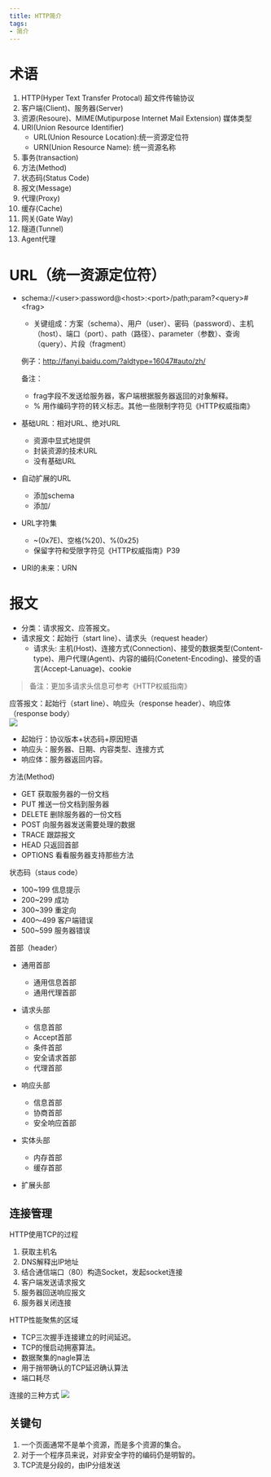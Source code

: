 ```yaml
---
title: HTTP简介
tags:
- 简介
---
```


# 术语

1. HTTP(Hyper Text Transfer Protocal) 超文件传输协议
2. 客户端(Client)、服务器(Server)
3. 资源(Resoure)、MIME(Mutipurpose Internet Mail Extension) 媒体类型
4. URI(Union Resource Identifier)
    * URL(Union Resource Location):统一资源定位符
    * URN(Union Resource Name): 统一资源名称
5. 事务(transaction)
6. 方法(Method)
7. 状态码(Status Code)
8. 报文(Message)
9. 代理(Proxy)
10. 缓存(Cache)
11. 网关(Gate Way)
12. 隧道(Tunnel)
13. Agent代理

# URL（统一资源定位符）

* schema://\<user>:password@\<host>:\<port>/path;param?\<query>#\<frag>
    * 关键组成：方案（schema）、用户（user）、密码（password）、主机（host）、端口（port）、path（路径）、parameter（参数）、查询（query）、片段（fragment）

    例子：http://fanyi.baidu.com/?aldtype=16047#auto/zh/   

    备注：
  	* frag字段不发送给服务器，客户端根据服务器返回的对象解释。
    * % 用作编码字符的转义标志。其他一些限制字符见《HTTP权威指南》

* 基础URL：相对URL、绝对URL
    * 资源中显式地提供
    * 封装资源的技术URL
    * 没有基础URL

* 自动扩展的URL
    * 添加schema
    * 添加/

* URL字符集
    * ~(0x7E)、空格(%20)、%(0x25)
    * 保留字符和受限字符见《HTTP权威指南》P39

* URI的未来：URN

# 报文

* 分类：请求报文、应答报文。
* 请求报文：起始行（start line）、请求头（request header）
	* 请求头: 主机(Host)、连接方式(Connection)、接受的数据类型(Content-type)、用户代理(Agent)、内容的编码(Conetent-Encoding)、接受的语言(Accept-Lanuage)、cookie

>备注：更加多请求头信息可参考《HTTP权威指南》

应答报文：起始行（start line）、响应头（response header）、响应体（response body）  
![](/img/HTTPRequest.png)

 * 起始行：协议版本+状态码+原因短语
 * 响应头：服务器、日期、内容类型、连接方式
 * 响应体：服务器返回内容。

方法(Method)

* GET 获取服务器的一份文档
* PUT 推送一份文档到服务器
* DELETE 删除服务器的一份文档
* POST 向服务器发送需要处理的数据
* TRACE 跟踪报文
* HEAD 只返回首部
* OPTIONS 看看服务器支持那些方法

状态码（staus code）

* 100~199 信息提示
* 200~299 成功
* 300~399 重定向
* 400～499 客户端错误
* 500~599 服务器错误

首部（header）

* 通用首部  
    * 通用信息首部   
    * 通用代理首部
* 请求头部
    * 信息首部
    * Accept首部
    * 条件首部
    * 安全请求首部
    * 代理首部

* 响应头部
    * 信息首部
    * 协商首部
    * 安全响应首部

* 实体头部
    * 内存首部
    * 缓存首部

* 扩展头部

## 连接管理

HTTP使用TCP的过程

1. 获取主机名
1. DNS解释出IP地址
2. 结合通信端口（80）构造Socket，发起socket连接
3. 客户端发送请求报文
4. 服务器回送响应报文
5. 服务器关闭连接

HTTP性能聚焦的区域

* TCP三次握手连接建立的时间延迟。
* TCP的慢启动拥塞算法。
* 数据聚集的nagle算法
* 用于捎带确认的TCP延迟确认算法
* 端口耗尽

连接的三种方式
![](/img/628984136063207975.jpg)


## 关键句

1. 一个页面通常不是单个资源，而是多个资源的集合。
2. 对于一个程序员来说，对非安全字符的编码仍是明智的。
3. TCP流是分段的，由IP分组发送
